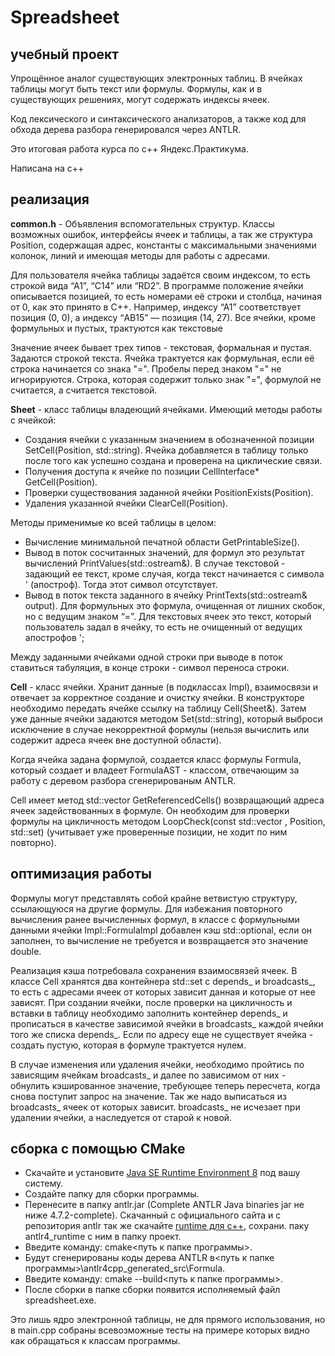 # Spreadsheet

## учебный проект
Упрощённое аналог существующих электронных таблиц. В ячейках таблицы могут быть текст или формулы. Формулы, как и в существующих решениях, могут содержать индексы ячеек.

Код лексического и синтаксического анализаторов, а также код для обхода дерева разбора генерировался через ANTLR.

Это итоговая работа курса по с++ Яндекс.Практикума.

Написана на с++

## реализация
**common.h** - Объявления вспомогательных структур. Классы возможных ошибок, интерфейсы ячеек и таблицы, а так же структура Position, содержащая адрес, константы с максимальными значениями колонок, линий и имеющая методы для работы с адресами.

Для пользователя ячейка таблицы задаётся своим индексом, то есть строкой вида “А1”, “С14” или “RD2”. В программе положение ячейки описывается позицией, то есть номерами её строки и столбца, начиная от 0, как это принято в С++. Например, индексу “А1” соответствует позиция (0, 0), а индексу “AB15” — позиция (14, 27). Все ячейки, кроме формульных и пустых, трактуются как текстовые

Значение ячеек бывает трех типов - текстовая, формальная и пустая. Задаются строкой текста.  Ячейка трактуется как формульная, если её строка начинается со знака "=". Пробелы перед знаком "=" не игнорируются. Строка, которая содержит только знак "=", формулой не считается, а считается текстовой.

**Sheet** - класс таблицы владеющий ячейками. Имеющий методы работы с ячейкой:
- Создания ячейки с указанным значением в обозначенной позиции SetCell(Position, std::string). Ячейка добавляется в таблицу только после того как успешно создана и проверена на циклические связи.
- Получения доступа к ячейке по позиции CellInterface* GetCell(Position).
- Проверки существования заданной ячейки PositionExists(Position).
- Удаления указанной ячейки ClearCell(Position).

Методы применимые ко всей таблицы в целом:
- Вычисление минимальной печатной области GetPrintableSize().
- Вывод в поток сосчитанных значений, для формул это результат вычислений PrintValues(std::ostream&). В случае текстовой - задающий ее текст, кроме случая, когда текст начинается с символа ' (апостроф). Тогда этот символ отсутствует.
- Вывод в поток текста заданного в ячейку PrintTexts(std::ostream& output). Для формульных это формула, очищенная от лишних скобок, но с ведущим знаком “=”. Для текстовых ячеек это текст, который пользователь задал в ячейку, то есть не очищенный от ведущих апострофов ';

Между заданными ячейками одной строки при выводе в поток ставиться табуляция, в конце строки - символ переноса строки.

**Cell** - класс ячейки. Хранит данные (в подклассах Impl), взаимосвязи и отвечает за корректное создание и очистку ячейки. В конструкторе необходимо передать ячейке ссылку на таблицу Cell(Sheet&). Затем уже данные ячейки задаются методом Set(std::string), который выброси исключение в случае некорректной формулы (нельзя вычислить или содержит адреса ячеек вне доступной области).

Когда ячейка задана формулой, создается класс формулы Formula, который создает и владеет FormulaAST - классом, отвечающим за работу с деревом разбора сгенерированым ANTLR.

Cell имеет метод std::vector
GetReferencedCells() возвращающий адреса ячеек задействованных в формуле. Он необходим для проверки формулы на цикличность методом LoopCheck(const std::vector
, Position, std::set) (учитывает уже проверенные позиции, не ходит по ним повторно).

## оптимизация работы
Формулы могут представлять собой крайне ветвистую структуру, ссылающуюся на другие формулы. Для избежания повторного вычисления ранее вычисленных формул, в классе с формульными данными ячейки Impl::FormulaImpl добавлен кэш std::optional, если он заполнен, то вычисление не требуется и возвращается это значение double.

Реализация кэша потребовала сохранения взаимосвязей ячеек. В классе Cell хранятся два контейнера std::set с depends_ и broadcasts_, то есть с адресами ячеек от которых зависит данная и которые от нее зависят. При создании ячейки, после проверки на цикличность и вставки в таблицу необходимо заполнить контейнер depends_ и прописаться в качестве зависимой ячейки в broadcasts_ каждой ячейки того же списка depends_. Если по адресу еще не существует ячейка - создать пустую, которая в формуле трактуется нулем.

В случае изменения или удаления ячейки, необходимо пройтись по зависящим ячейкам broadcasts_ и далее по зависимом от них - обнулить кэшированное значение, требующее теперь пересчета, когда снова поступит запрос на значение. Так же надо выписаться из broadcasts_ ячеек от которых зависит. broadcasts_ не исчезает при удалении ячейки, а наследуется от старой к новой.

## cборка с помощью CMake

- Скачайте и установите [Java SE Runtime Environment 8](https://www.antlr.org) под вашу систему.
- Создайте папку для сборки программы.
- Перенесите в папку  antlr.jar (Complete ANTLR Java binaries jar не ниже 4.7.2-complete). Скачанный с официального сайта и с репозитория antlr так же скачайте [runtime для c++](https://github.com/antlr/antlr4/tree/master/runtime/Cpp), сохрани. паку antlr4_runtime с ним в папку проект.
- Введите команду: cmake<путь к папке программы>.
- Будут сгенерированы коды дерева ANTLR в<путь к папке программы>\antlr4cpp_generated_src\Formula.
- Введите команду: cmake --build<путь к папке программы>.
- После сборки в папке сборки появится исполняемый файл spreadsheet.exe.

Это лишь ядро электронной таблицы, не для прямого использования, но в main.cpp собраны всевозможные тесты на примере которых видно как обращаться к классам программы.
